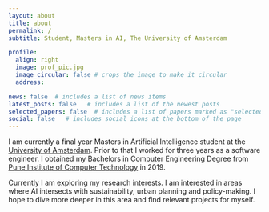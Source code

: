 ```yaml
---
layout: about
title: about
permalink: /
subtitle: Student, Masters in AI, The University of Amsterdam

profile:
  align: right
  image: prof_pic.jpg
  image_circular: false # crops the image to make it circular
  address: 

news: false  # includes a list of news items
latest_posts: false   # includes a list of the newest posts
selected_papers: false  # includes a list of papers marked as "selected={true}"
social: false   # includes social icons at the bottom of the page
---
```

I am currently a final year Masters in Artificial Intelligence student at the [University of Amsterdam](https://www.uva.nl/en). Prior to that I worked for three years as a software engineer. I obtained my Bachelors in Computer Engineering Degree from [Pune Institute of Computer Technology](https://pict.edu/) in 2019.

Currently I am exploring my research interests. I am interested in areas where AI intersects with sustainability, urban planning and policy-making. I hope to dive more deeper in this area and find relevant projects for myself. 
